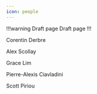 ```yaml
---
icon: people
---
```


!!!warning Draft page
Draft page
!!!

Corentin Derbre

Alex Scollay

Grace Lim

Pierre-Alexis Ciavladini

Scott Piriou